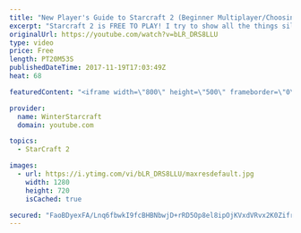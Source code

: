 ```yaml
---
title: "New Player's Guide to Starcraft 2 (Beginner Multiplayer/Choosing Race)"
excerpt: "Starcraft 2 is FREE TO PLAY! I try to show all the things silver league me wishes he had known in 2010!! Important Links (to outside resources): Sc2ReplayStats: https://sc2replaystats.com/ Team Liquid: http://www.teamliquid.net/ Reddit Resources: https://www.reddit.com/r/starcraft/wiki/related_reddits"
originalUrl: https://youtube.com/watch?v=bLR_DRS8LLU
type: video
price: Free
length: PT20M53S
publishedDateTime: 2017-11-19T17:03:49Z
heat: 68

featuredContent: "<iframe width=\"800\" height=\"500\" frameborder=\"0\" src=\"https://www.youtube.com/embed/bLR_DRS8LLU\" allow=\"accelerometer; autoplay; encrypted-media; gyroscope; picture-in-picture\" allowfullscreen></iframe>"

provider:
  name: WinterStarcraft
  domain: youtube.com

topics:
  - StarCraft 2

images:
  - url: https://i.ytimg.com/vi/bLR_DRS8LLU/maxresdefault.jpg
    width: 1280
    height: 720
    isCached: true

secured: "FaoBDyexFA/Lnq6fbwkI9fcBHBNbwjD+rRD5Op8el8ipOjKVxdVRvx2K0Zifr5FzDjyTifHDC3t+iATbV4TrXOy0a5Y2ulZrGEuAbDkh34mukHS3/ce1hHNVM1Q2Uqj14ny+bwbrcQOSrnDkTx/G11eBgBZpXrv2xalnTHKuPRgGh2u+Tc0GZuSWchXOw6//XncITpTFqo3sTFbYsTaSqvcoa8oEwBnTyKRjH9Yt5dogON5TPAuA6aXqdSF17i5VP/wW65Sdk33H4vYHJKJWyG6n5UCHBLWqoqWwZIIh9QYO6vzT8NFwUjIpVY+5VDVoXY0eDwLzBSz9r2LMKEKquPilvlLNrkM2vOcrTIAGVGUeQK/Z4SlcgFiWlprGYzpDNMVDNg5TL8n+p5eqcOYz6trECkGVeAb8APPAGAhw3dFRfcPTpD/k2jZykHUX6GlD;BkXC7K0zcPu+RGl/qb/pzQ=="
---
```



